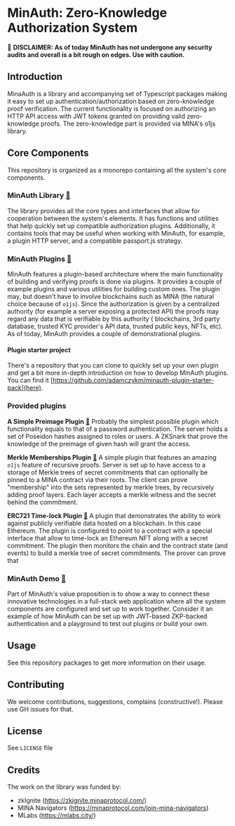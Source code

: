 # MinAuth: Zero-Knowledge Authorization System

🚧 **DISCLAIMER: As of today MinAuth has not undergone any security audits and overall is a bit rough on edges. Use with caution.**

## Introduction
MinaAuth is a library and accompanying set of Typescript packages making it easy to set up authentication/authorization based on zero-knowledge proof verification.
The current functionality is focused on authorizing an HTTP API access with JWT tokens granted on providing valid zero-knowledge proofs.
The zero-knowledge part is provided via MINA's o1js library.

## Core Components
This repository is organized as a monorepo containing all the system's core components.

### MinAuth Library  [:link:](https://github.com/mlabs-haskell/MinAuth/tree/develop/minauth)
The library provides all the core types and interfaces that allow for cooperation between the system's elements. It has functions and utilities that help quickly set up compatible authorization plugins.  Additionally, it contains tools that may be useful when working with MinAuth, for example, a plugin HTTP server, and a compatible passport.js strategy.

### MinAuth Plugins [:link:](https://github.com/mlabs-haskell/MinAuth/tree/develop/plugins)
MinAuth features a plugin-based architecture where the main functionality of building and verifying proofs is done via plugins. It provides a couple of example plugins and various utilities for building custom ones.
The plugin may, but doesn't have to involve blockchains such as MINA  (the natural choice because of `o1js`).
Since the authorization is given by a centralized authority (for example a server exposing a protected API) the proofs may regard any data that is verifiable by this authority ( blockchains, 3rd party database, trusted KYC provider's API data, trusted public keys, NFTs, etc).
As of today, MinAuth provides a couple of demonstrational plugins.

#### Plugin starter project

There's a repository that you can clone to quickly set up your own plugin and get a bit more in-depth introduction on how to develop MinAuth plugins.
You can find it [https://github.com/adamczykm/minauth-plugin-starter-pack](here).

### Provided plugins

**A Simple Preimage Plugin** [:link:](https://github.com/mlabs-haskell/MinAuth/tree/develop/plugins/minauth-simple-preimage-plugin)
  Probably the simplest possible plugin which functionality equals to that of a password authentication.
The server holds a set of Poseidon hashes assigned to roles or users. A ZKSnark that prove the knowledge of the preimage of given hash will grant the access.

**Merkle Memberships Plugin** [:link:](https://github.com/mlabs-haskell/MinAuth/tree/develop/plugins/minauth-merkle-membership-plugin)
  A simple plugin that features an amazing `o1js` feature of recursive proofs.
Server is set up to have access to a storage of Merkle trees of secret commitments that can optionally be pinned to a MINA contract via their roots.
The client can prove "membership" into the sets represented by merkle trees, by recursively adding proof layers. Each layer accepts a merkle witness and the secret behind the commitment.

**ERC721 Time-lock Plugin** [:link:](https://github.com/mlabs-haskell/MinAuth/tree/develop/plugins/minauth-erc721-timelock-plugin)
  A plugin that demonstrates the ability to work against publicly verifiable data hosted on a blockchain. In this case Ethereum. The plugin is configured to point to a contract with a special interface that allow to time-lock an Ethereum NFT along with a secret commitment.
The plugin then monitors the chain and the contract state (and events) to build a merkle tree of secret commitments.
The prover can prove that

### MinAuth Demo [:link:](https://github.com/mlabs-haskell/MinAuth/tree/develop/minauth-demo)
Part of MinAuth's value proposition is to show a way to connect these innovative technologies in a full-stack web application where all the system components are configured and set up to work together. Consider it an example of how MinAuth can be set up with JWT-based ZKP-backed authentication and a playground to test out plugins or build your own.

## Usage

See this repository packages to get more information on their usage.

## Contributing
We welcome contributions, suggestions, complains (constructive!). Please use GH issues for that.

## License
See `LICENSE` file

## Credits

The work on the library was funded by:
* zkIgnite (https://zkignite.minaprotocol.com/)
* MINA Navigators (https://minaprotocol.com/join-mina-navigators)
* MLabs (https://mlabs.city/)
